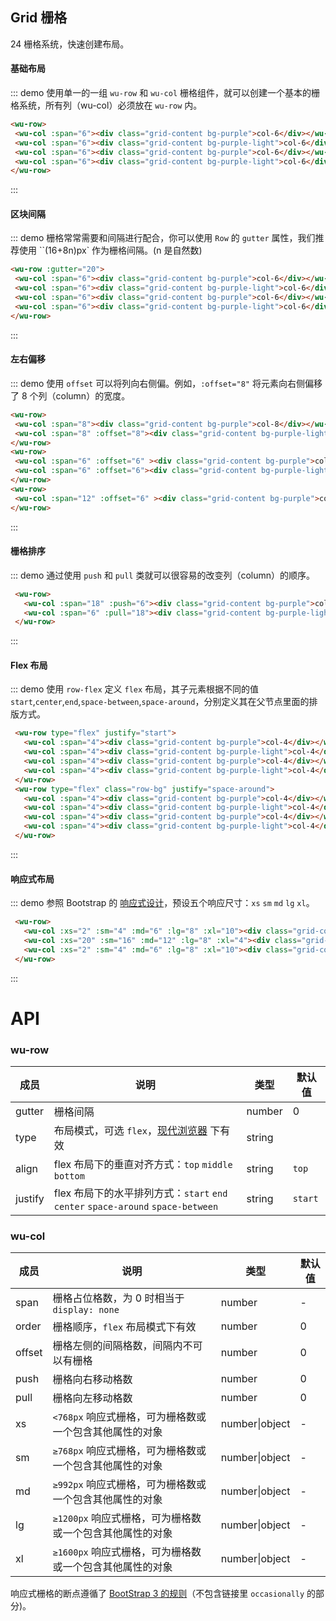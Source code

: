 ## Grid 栅格

24 栅格系统，快速创建布局。

 #### 基础布局

 ::: demo 使用单一的一组 `wu-row` 和 `wu-col` 栅格组件，就可以创建一个基本的栅格系统，所有列（wu-col）必须放在 `wu-row` 内。

 ```html
<wu-row>
  <wu-col :span="6"><div class="grid-content bg-purple">col-6</div></wu-col>
  <wu-col :span="6"><div class="grid-content bg-purple-light">col-6</div></wu-col>
  <wu-col :span="6"><div class="grid-content bg-purple">col-6</div></wu-col>
  <wu-col :span="6"><div class="grid-content bg-purple-light">col-6</div></wu-col>
</wu-row>
 ```
 :::


 #### 区块间隔

 ::: demo 栅格常常需要和间隔进行配合，你可以使用 `Row` 的 `gutter` 属性，我们推荐使用 ``(16+8n)px` 作为栅格间隔。(n 是自然数)

 ```html
<wu-row :gutter="20">
  <wu-col :span="6"><div class="grid-content bg-purple">col-6</div></wu-col>
  <wu-col :span="6"><div class="grid-content bg-purple-light">col-6</div></wu-col>
  <wu-col :span="6"><div class="grid-content bg-purple">col-6</div></wu-col>
  <wu-col :span="6"><div class="grid-content bg-purple-light">col-6</div></wu-col>
</wu-row>
 ```
 :::

 #### 左右偏移

 ::: demo 使用 `offset` 可以将列向右侧偏。例如，`:offset="8"` 将元素向右侧偏移了 8 个列（column）的宽度。

 ```html
<wu-row>
  <wu-col :span="8"><div class="grid-content bg-purple">col-8</div></wu-col>
  <wu-col :span="8" :offset="8"><div class="grid-content bg-purple-light">col-8</div></wu-col>
</wu-row>
<wu-row>
  <wu-col :span="6" :offset="6" ><div class="grid-content bg-purple">col-6 col-offset-6</div></wu-col>
  <wu-col :span="6" :offset="6"><div class="grid-content bg-purple-light">col-6 col-offset-6</div></wu-col>
</wu-row>
<wu-row>
  <wu-col :span="12" :offset="6" ><div class="grid-content bg-purple">col-12 col-offset-6</div></wu-col>
</wu-row>
 ```
 :::

#### 栅格排序

::: demo 通过使用 `push` 和 `pull` 类就可以很容易的改变列（column）的顺序。

```html
 <wu-row>
   <wu-col :span="18" :push="6"><div class="grid-content bg-purple">col-18 col-push-6</div></wu-col>
   <wu-col :span="6" :pull="18"><div class="grid-content bg-purple-light">col-6 col-pull-18</div></wu-col>
 </wu-row>
```
:::

#### Flex 布局

::: demo 使用 `row-flex` 定义 `flex` 布局，其子元素根据不同的值 `start`,`center`,`end`,`space-between`,`space-around`，分别定义其在父节点里面的排版方式。

```html
 <wu-row type="flex" justify="start">
   <wu-col :span="4"><div class="grid-content bg-purple">col-4</div></wu-col>
   <wu-col :span="4"><div class="grid-content bg-purple-light">col-4</div></wu-col>
   <wu-col :span="4"><div class="grid-content bg-purple">col-4</div></wu-col>
   <wu-col :span="4"><div class="grid-content bg-purple-light">col-4</div></wu-col>
 </wu-row>
 <wu-row type="flex" class="row-bg" justify="space-around">
   <wu-col :span="4"><div class="grid-content bg-purple">col-4</div></wu-col>
   <wu-col :span="4"><div class="grid-content bg-purple-light">col-4</div></wu-col>
   <wu-col :span="4"><div class="grid-content bg-purple">col-4</div></wu-col>
   <wu-col :span="4"><div class="grid-content bg-purple-light">col-4</div></wu-col>
 </wu-row>

```
:::

#### 响应式布局

::: demo 参照 Bootstrap 的 [响应式设计](http://getbootstrap.com/css/#grid-media-queries)，预设五个响应尺寸：`xs` `sm` `md` `lg` `xl`。

```html
 <wu-row>
   <wu-col :xs="2" :sm="4" :md="6" :lg="8" :xl="10"><div class="grid-content bg-purple">col</div></wu-col>
   <wu-col :xs="20" :sm="16" :md="12" :lg="8" :xl="4"><div class="grid-content bg-purple-light">col</div></wu-col>
   <wu-col :xs="2" :sm="4" :md="6" :lg="8" :xl="10"><div class="grid-content bg-purple">col</div></wu-col>
 </wu-row>
```
:::

<style>
  .wu-row {
    margin-bottom: 20px;
    &:last-child {
      margin-bottom: 0;
    }
  }
  .bg-purple-dark {
    background: rgba(0,160,233,.7);
  }
  .bg-purple {
    background: #00a0e9;
  }
  .bg-purple-light {
    background: rgba(0,160,233,.7);
  }
  .grid-content {
    height: 36px;
    line-height: 36px;
    text-align:center;
    color:#fff;
  }
  .row-bg {
    padding: 10px 0;
    background-color: #f9fafc;
  }
</style>

# API

### wu-row

| 成员       | 说明             | 类型               | 默认值       |
|-----------|-----------------|--------------------|-------------|
| gutter    | 栅格间隔   | number | 0        |
| type      | 布局模式，可选 `flex`，[现代浏览器](http://caniuse.com/#search=flex) 下有效 | string |         |
| align     | flex 布局下的垂直对齐方式：`top` `middle` `bottom`  | string | `top`      |
| justify   | flex 布局下的水平排列方式：`start` `end` `center` `space-around` `space-between`   | string | `start`        |

### wu-col

| 成员      | 说明             | 类型               | 默认值       |
|----------|-----------------|--------------------|-------------|
| span     | 栅格占位格数，为 0 时相当于 `display: none`   | number | -        |
| order    | 栅格顺序，`flex` 布局模式下有效   | number | 0        |
| offset   | 栅格左侧的间隔格数，间隔内不可以有栅格  | number | 0        |
| push     | 栅格向右移动格数   | number | 0        |
| pull     | 栅格向左移动格数   | number | 0        |
| xs       | `<768px` 响应式栅格，可为栅格数或一个包含其他属性的对象 | number\|object | - |
| sm       | `≥768px` 响应式栅格，可为栅格数或一个包含其他属性的对象 | number\|object | - |
| md       | `≥992px` 响应式栅格，可为栅格数或一个包含其他属性的对象 | number\|object | - |
| lg       | `≥1200px` 响应式栅格，可为栅格数或一个包含其他属性的对象 | number\|object | - |
| xl       | `≥1600px` 响应式栅格，可为栅格数或一个包含其他属性的对象 | number\|object | - |

响应式栅格的断点遵循了 [BootStrap 3 的规则](https://getbootstrap.com/docs/3.3/css/#responsive-utilities-classes)（不包含链接里 `occasionally` 的部分)。